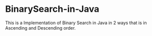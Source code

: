 # BinarySearch-in-Java 
This is a Implementation of Binary Search in Java in 2 ways that is in Ascending and Descending order.
